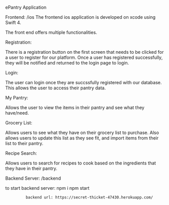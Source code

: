 ePantry Application

Frontend: /ios
The frontend ios application is developed on xcode using Swift 4.

The front end offers multiple functionalities.

Registration:

There is a registration button on the first screen that needs to be clicked for a user to register for our platform.
Once a user has registered successfully, they will be notified and returned to the login page to login.

Login:

The user can login once they are succssfully registered with our database. This allows the user to access their pantry data.

My Pantry:

Allows the user to view the items in their pantry and see what they have/need.

Grocery List:

Allows users to see what they have on their grocery list to purchase. Also allows users to update this list as they see fit, and import items from their list to their pantry.

Recipe Search:

Allows users to search for recipes to cook based on the ingredients that they have in their pantry.

Backend Server: /backend

to start backend server: npm i
			 npm start

			 backend url: https://secret-thicket-47430.herokuapp.com/
			 
